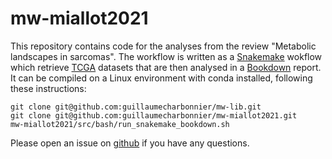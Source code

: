 # mw-miallot2021

This repository contains code for the analyses from the review "Metabolic landscapes in sarcomas". The workflow is written as a [Snakemake](https://snakemake.readthedocs.io/en/stable/) wokflow which retrieve [TCGA](https://www.cancer.gov/about-nci/organization/ccg/research/structural-genomics/tcga) datasets that are then analysed in a [Bookdown](https://bookdown.org/yihui/bookdown/) report. It can be compiled on a Linux environment with conda installed, following these instructions:

```
git clone git@github.com:guillaumecharbonnier/mw-lib.git
git clone git@github.com:guillaumecharbonnier/mw-miallot2021.git
mw-miallot2021/src/bash/run_snakemake_bookdown.sh
```

Please open an issue on [github](https://github.com/guillaumecharbonnier/mw-miallot021/issues) if you have any questions.
